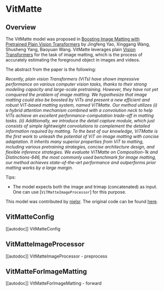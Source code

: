 <!--Copyright 2023 The HuggingFace Team. All rights reserved.

Licensed under the Apache License, Version 2.0 (the "License"); you may not use this file except in compliance with
the License. You may obtain a copy of the License at

http://www.apache.org/licenses/LICENSE-2.0

Unless required by applicable law or agreed to in writing, software distributed under the License is distributed on
an "AS IS" BASIS, WITHOUT WARRANTIES OR CONDITIONS OF ANY KIND, either express or implied. See the License for the
specific language governing permissions and limitations under the License.
-->

# VitMatte

## Overview

The VitMatte model was proposed in [Boosting Image Matting with Pretrained Plain Vision Transformers](https://arxiv.org/abs/2305.15272) by Jingfeng Yao, Xinggang Wang, Shusheng Yang, Baoyuan Wang.
VitMatte leverages plain [Vision Transformers](vit) for the task of image matting, which is the process of accurately estimating the foreground object in images and videos.

The abstract from the paper is the following:

*Recently, plain vision Transformers (ViTs) have shown impressive performance on various computer vision tasks, thanks to their strong modeling capacity and large-scale pretraining. However, they have not yet conquered the problem of image matting. We hypothesize that image matting could also be boosted by ViTs and present a new efficient and robust ViT-based matting system, named ViTMatte. Our method utilizes (i) a hybrid attention mechanism combined with a convolution neck to help ViTs achieve an excellent performance-computation trade-off in matting tasks. (ii) Additionally, we introduce the detail capture module, which just consists of simple lightweight convolutions to complement the detailed information required by matting. To the best of our knowledge, ViTMatte is the first work to unleash the potential of ViT on image matting with concise adaptation. It inherits many superior properties from ViT to matting, including various pretraining strategies, concise architecture design, and flexible inference strategies. We evaluate ViTMatte on Composition-1k and Distinctions-646, the most commonly used benchmark for image matting, our method achieves state-of-the-art performance and outperforms prior matting works by a large margin.*

Tips:

- The model expects both the image and trimap (concatenated) as input. One can use [`ViTMatteImageProcessor`] for this purpose.

This model was contributed by [nielsr](https://huggingface.co/nielsr).
The original code can be found [here](https://github.com/hustvl/ViTMatte).


## VitMatteConfig

[[autodoc]] VitMatteConfig

## VitMatteImageProcessor

[[autodoc]] VitMatteImageProcessor
    - preprocess

## VitMatteForImageMatting

[[autodoc]] VitMatteForImageMatting
    - forward